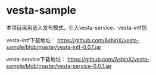 # vesta-sample
本项目采用嵌入发布模式，引入vesta-service，vesta-intf包

vesta-intf下载地址：
https://github.com/AshinX/vesta-sample/blob/master/vesta-intf-0.0.1.jar

vesta-service下载地址：
https://github.com/AshinX/vesta-sample/blob/master/vesta-service-0.0.1.jar